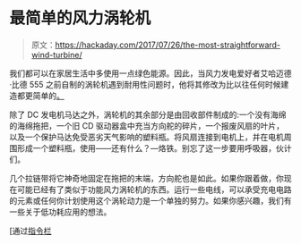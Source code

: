 # 最简单的风力涡轮机

> 原文：<https://hackaday.com/2017/07/26/the-most-straightforward-wind-turbine/>

我们都可以在家居生活中多使用一点绿色能源。因此，当风力发电爱好者艾哈迈德·比德 555 之前自制的涡轮机遇到耐用性问题时，他将其修改为比以往任何时候建造都更简单的[。](http://www.instructables.com/id/TurbineOne-V2-Super-Simple-Wind-Turbine-You-Can-Ma/)

除了 DC 发电机马达之外，涡轮机的其余部分是由回收部件制成的:一个没有海绵的海绵拖把，一个旧 CD 驱动器盒中充当方向舵的碎片，一个报废风扇的叶片，以及一个保护马达免受恶劣天气影响的塑料瓶。将风扇连接到电机上，并在电机周围形成一个塑料瓶，使用——还有什么？—烙铁。别忘了这一步要用呼吸器，伙计们。

几个拉链带将它神奇地固定在拖把的末端，方向舵也是如此。如果你跟着做，你现在可能已经有了类似于功能风力涡轮机的东西。运行一些电线，可以承受充电电路的元素或任何你计划使用这个涡轮动力是一个单独的努力。如果你感兴趣，我们有一些关于低功耗应用的想法。

[通过[指令栏](https://www.instructables.com/)